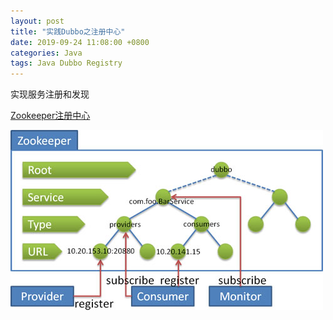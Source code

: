 ```yaml
---
layout: post
title: "实践Dubbo之注册中心"
date: 2019-09-24 11:08:00 +0800
categories: Java
tags: Java Dubbo Registry
---
```


实现服务注册和发现

[Zookeeper注册中心](https://dubbo.apache.org/zh-cn/docs/user/references/registry/zookeeper.html)

![Dubbo Zookeeper Registry](/images/dubbo-zookeeper-registry.jpg)

